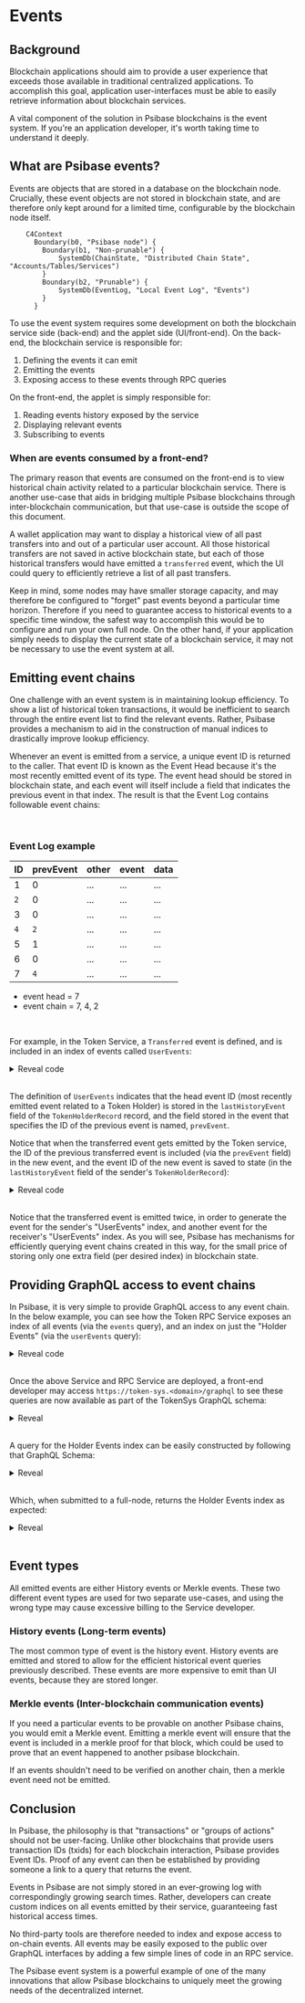 # Events

## Background

Blockchain applications should aim to provide a user experience that exceeds those available in traditional centralized applications. To accomplish this goal, application user-interfaces must be able to easily retrieve information about blockchain services.

A vital component of the solution in Psibase blockchains is the event system. If you're an application developer, it's worth taking time to understand it deeply.

## What are Psibase events?

Events are objects that are stored in a database on the blockchain node. Crucially, these event objects are not stored in blockchain state, and are therefore only kept around for a limited time, configurable by the blockchain node itself.

```mermaid
    C4Context
      Boundary(b0, "Psibase node") {
        Boundary(b1, "Non-prunable") {
            SystemDb(ChainState, "Distributed Chain State", "Accounts/Tables/Services")
        }
        Boundary(b2, "Prunable") {
            SystemDb(EventLog, "Local Event Log", "Events")
        }
      }
```

To use the event system requires some development on both the blockchain service side (back-end) and the applet side (UI/front-end). On the back-end, the blockchain service is responsible for:

1. Defining the events it can emit
2. Emitting the events
3. Exposing access to these events through RPC queries

On the front-end, the applet is simply responsible for:

1. Reading events history exposed by the service
2. Displaying relevant events
3. Subscribing to events

### When are events consumed by a front-end?

The primary reason that events are consumed on the front-end is to view historical chain activity related to a particular blockchain service. There is another use-case that aids in bridging multiple Psibase blockchains through inter-blockchain communication, but that use-case is outside the scope of this document.

A wallet application may want to display a historical view of all past transfers into and out of a particular user account. All those historical transfers are not saved in active blockchain state, but each of those historical transfers would have emitted a `transferred` event, which the UI could query to efficiently retrieve a list of all past transfers.

Keep in mind, some nodes may have smaller storage capacity, and may therefore be configured to "forget" past events beyond a particular time horizon. Therefore if you need to guarantee access to historical events to a specific time window, the safest way to accomplish this would be to configure and run your own full node. On the other hand, if your application simply needs to display the current state of a blockchain service, it may not be necessary to use the event system at all.

## Emitting event chains

One challenge with an event system is in maintaining lookup efficiency. To show a list of historical token transactions, it would be inefficient to search through the entire event list to find the relevant events. Rather, Psibase provides a mechanism to aid in the construction of manual indices to drastically improve lookup efficiency.

Whenever an event is emitted from a service, a unique event ID is returned to the caller. That event ID is known as the Event Head because it's the most recently emitted event of its type. The event head should be stored in blockchain state, and each event will itself include a field that indicates the previous event in that index. The result is that the Event Log contains followable event chains:

<br/>

### Event Log example

| ID  | prevEvent | other | event | data |
| --- | --------- | ----- | ----- | ---- |
| 1   | 0         | ...   | ...   | ...  |
| `2` | 0         | ...   | ...   | ...  |
| 3   | 0         | ...   | ...   | ...  |
| `4` | `2`       | ...   | ...   | ...  |
| 5   | 1         | ...   | ...   | ...  |
| 6   | 0         | ...   | ...   | ...  |
| 7   | `4`       | ...   | ...   | ...  |

- event head = 7
- event chain = 7, 4, 2

<br/>

For example, in the Token Service, a `Transferred` event is defined, and is included in an index of events called `UserEvents`:

<details>
  <summary>Reveal code</summary>

```cpp
  struct Events
  {
      struct History
      {
          // Define the transferred event
          void transferred(TID tokenId, uint64_t prevEvent, psibase::TimePointSec time, Account sender, Account receiver, Quantity amount, StringView memo) {}
      };
  };

  // Specify the details needed to create an index of events.
  using UserEvents = psibase::EventIndex<&TokenHolderRecord::lastHistoryEvent, "prevEvent">;

  // Reflect the events
  PSIBASE_REFLECT_EVENTS(TokenSys)
  PSIBASE_REFLECT_HISTORY_EVENTS(TokenSys,
      method(transferred, tokenId, prevEvent, time, sender, receiver, amount, memo)
  );
```

</details>

<br>

The definition of `UserEvents` indicates that the head event ID (most recently emitted event related to a Token Holder) is stored in the `lastHistoryEvent` field of the `TokenHolderRecord` record, and the field stored in the event that specifies the ID of the previous event is named, `prevEvent`.

Notice that when the transferred event gets emitted by the Token service, the ID of the previous transferred event is included (via the `prevEvent` field) in the new event, and the event ID of the new event is saved to state (in the `lastHistoryEvent` field of the sender's `TokenHolderRecord`):

<details>
  <summary>Reveal code</summary>

```cpp
void TokenSys::debit(TID tokenId, AccountNumber sender, Quantity amount, const_view<String> memo)
{
    // ...

    auto senderHolder             = getTokenHolder(sender);
    senderHolder.lastHistoryEvent = emit().history().transferred(
        tokenId, senderHolder.lastHistoryEvent, time, sender, receiver, amount, memo);
    db.open<TokenHolderTable>().put(senderHolder);

    auto receiverHolder             = getTokenHolder(receiver);
    receiverHolder.lastHistoryEvent = emit().history().transferred(
        tokenId, receiverHolder.lastHistoryEvent, time, sender, receiver, amount, memo);
    db.open<TokenHolderTable>().put(receiverHolder);

    // ...
}
```

</details>

<br>

Notice that the transferred event is emitted twice, in order to generate the event for the sender's "UserEvents" index, and another event for the receiver's "UserEvents" index. As you will see, Psibase has mechanisms for efficiently querying event chains created in this way, for the small price of storing only one extra field (per desired index) in blockchain state.

## Providing GraphQL access to event chains

In Psibase, it is very simple to provide GraphQL access to any event chain. In the below example, you can see how the Token RPC Service exposes an index of all events (via the `events` query), and an index on just the "Holder Events" (via the `userEvents` query):

<details>
  <summary>Reveal code</summary>

```cpp
  // Create a QueryableService object using TokenSys service details
  auto tokenSys = QueryableService<TokenSys::Tables, TokenSys::Events>{TokenSys::service};

  // Construct and reflect the query object
  struct TokenQuery
  {
      auto events() const
      {
          return tokenSys.allEvents();
      }
      auto userEvents(AccountNumber holder, optional<uint32_t> first, const optional<string>& after) const
      {
          return tokenSys.eventIndex<TokenSys::UserEvents>(holder, first, after);
      }
  };
  PSIO_REFLECT(TokenQuery,
      method(events),
      method(userEvents, holder, first, after)
  )

  // Expose the defined queries over a GraphQL interface
  optional<HttpReply> RTokenSys::serveSys(HttpRequest request)
  {
      if (auto result = serveGraphQL(request, TokenQuery{}))
          return result;

      return nullopt;
  }
```

</details>

<br>

Once the above Service and RPC Service are deployed, a front-end developer may access `https://token-sys.<domain>/graphql` to see these queries are now available as part of the TokenSys GraphQL schema:

<details>
  <summary>Reveal</summary>

```
  ...
  type Query {
      events: TokenSys_Events!
      userEvents(holder: String! first: Float after: String): TokenSys_EventsHistoryConnection!
  }

```

</details>

<br>

A query for the Holder Events index can be easily constructed by following that GraphQL Schema:

<details>
  <summary>Reveal</summary>

```
  query {
  userEvents(holder: "alice") {
      pageInfo {
          hasNextPage
          endCursor
      }
      edges {
          node {
              event_id
              event_type
              event_all_content
          }
      }
  }
}
```

</details>

<br>

Which, when submitted to a full-node, returns the Holder Events index as expected:

<details>
  <summary>Reveal</summary>

```json
{
  "data": {
    "userEvents": {
      "pageInfo": {
        "hasNextPage": false,
        "endCursor": "10"
      },
      "edges": [
        {
          "node": {
            "event_id": "15",
            "event_type": "transferred",
            "tokenId": 1,
            "prevEvent": "14",
            "time": "2022-09-21T22:05:56.000Z",
            "sender": "alice",
            "receiver": "bob",
            "amount": {
              "value": "1200000000"
            },
            "memo": {
              "contents": "Working"
            }
          }
        },
        {
          "node": {
            "event_id": "14",
            "event_type": "transferred",
            "tokenId": 1,
            "prevEvent": "10",
            "time": "2022-09-19T21:08:49.000Z",
            "sender": "bob",
            "receiver": "alice",
            "amount": {
              "value": "1000000000"
            },
            "memo": {
              "contents": "Working"
            }
          }
        },
        {
          "node": {
            "event_id": "10",
            "event_type": "transferred",
            "tokenId": 1,
            "prevEvent": "0",
            "time": "2022-09-19T16:15:21.000Z",
            "sender": "symbol-sys",
            "receiver": "alice",
            "amount": {
              "value": "100000000000"
            },
            "memo": {
              "contents": "memo"
            }
          }
        }
      ]
    }
  }
}
```

</details>

<br>

## Event types

All emitted events are either History events or Merkle events. These two different event types are used for two separate use-cases, and using the wrong type may cause excessive billing to the Service developer.

### History events (Long-term events)

The most common type of event is the history event. History events are emitted and stored to allow for the efficient historical event queries previously described. These events are more expensive to emit than UI events, because they are stored longer.

### Merkle events (Inter-blockchain communication events)

If you need a particular events to be provable on another Psibase chains, you would emit a Merkle event. Emitting a merkle event will ensure that the event is included in a merkle proof for that block, which could be used to prove that an event happened to another psibase blockchain.

If an events shouldn't need to be verified on another chain, then a merkle event need not be emitted.

## Conclusion

In Psibase, the philosophy is that "transactions" or "groups of actions" should not be user-facing. Unlike other blockchains that provide users transaction IDs (txids) for each blockchain interaction, Psibase provides Event IDs. Proof of any event can then be established by providing someone a link to a query that returns the event.

Events in Psibase are not simply stored in an ever-growing log with correspondingly growing search times. Rather, developers can create custom indices on all events emitted by their service, guaranteeing fast historical access times.

No third-party tools are therefore needed to index and expose access to on-chain events. All events may be easily exposed to the public over GraphQL interfaces by adding a few simple lines of code in an RPC service.

The Psibase event system is a powerful example of one of the many innovations that allow Psibase blockchains to uniquely meet the growing needs of the decentralized internet.
